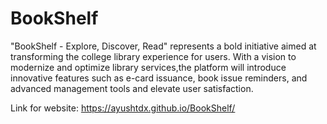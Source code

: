 # BookShelf
"BookShelf - Explore, Discover, Read" represents a bold initiative aimed at transforming the college library experience for users. With a vision to modernize and optimize library services,the platform will introduce innovative features such as e-card issuance, book issue reminders, and advanced management tools and elevate user satisfaction.

Link for website:  https://ayushtdx.github.io/BookShelf/
